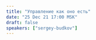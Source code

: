 ```yaml
---
title: "Управление как оно есть"
date: "25 Dec 21 17:00 MSK"
draft: false
speakers: ["sergey-budkov"]
---
```

